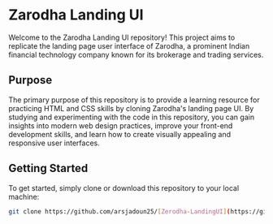 # Zarodha Landing UI

Welcome to the Zarodha Landing UI repository! This project aims to replicate the landing page user interface of Zarodha, a prominent Indian financial technology company known for its brokerage and trading services.

## Purpose

The primary purpose of this repository is to provide a learning resource for practicing HTML and CSS skills by cloning Zarodha's landing page UI. By studying and experimenting with the code in this repository, you can gain insights into modern web design practices, improve your front-end development skills, and learn how to create visually appealing and responsive user interfaces.

## Getting Started

To get started, simply clone or download this repository to your local machine:

```bash
git clone https://github.com/arsjadoun25/[Zerodha-LandingUI](https://github.com/arsjadoun25/Zerodha-LandingUI.git)
